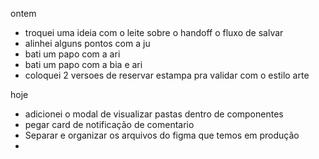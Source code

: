 ontem
- troquei uma ideia com o leite sobre o handoff o fluxo de salvar
- alinhei alguns pontos com a ju
- bati um papo com a ari
- bati um papo com a bia e ari
- coloquei 2 versoes de reservar estampa pra validar com o estilo arte

hoje
- adicionei o modal de visualizar pastas dentro de componentes
- pegar card de notificação de comentario
- Separar e organizar os arquivos do figma que temos em produção
- 
